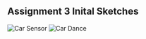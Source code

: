 ## Assignment 3 Inital Sketches
![Car Sensor](https://github.com/1andreh/-SP24-IXD256-AndrewHuang/assets/158603689/9445ded5-b7b3-40e7-a947-707fc21364f0)
![Car Dance](https://github.com/1andreh/-SP24-IXD256-AndrewHuang/assets/158603689/45487f67-1b4c-4187-8018-4e6259b62d63)
